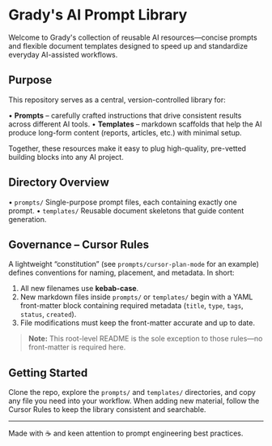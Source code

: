 # Grady's AI Prompt Library

Welcome to Grady's collection of reusable AI resources—concise prompts and flexible document templates designed to speed up and standardize everyday AI-assisted workflows.

## Purpose
This repository serves as a central, version-controlled library for:

• **Prompts** – carefully crafted instructions that drive consistent results across different AI tools.
• **Templates** – markdown scaffolds that help the AI produce long-form content (reports, articles, etc.) with minimal setup.

Together, these resources make it easy to plug high-quality, pre-vetted building blocks into any AI project.

## Directory Overview

• `prompts/`   Single-purpose prompt files, each containing exactly one prompt.
• `templates/` Reusable document skeletons that guide content generation.

## Governance – Cursor Rules
A lightweight “constitution” (see `prompts/cursor-plan-mode` for an example) defines conventions for naming, placement, and metadata. In short:

1. All new filenames use **kebab-case**.
2. New markdown files inside `prompts/` or `templates/` begin with a YAML front-matter block containing required metadata (`title`, `type`, `tags`, `status`, `created`).
3. File modifications must keep the front-matter accurate and up to date.

> **Note:** This root-level README is the sole exception to those rules—no front-matter is required here.

## Getting Started
Clone the repo, explore the `prompts/` and `templates/` directories, and copy any file you need into your workflow. When adding new material, follow the Cursor Rules to keep the library consistent and searchable.

---

Made with ☕ and keen attention to prompt engineering best practices. 
